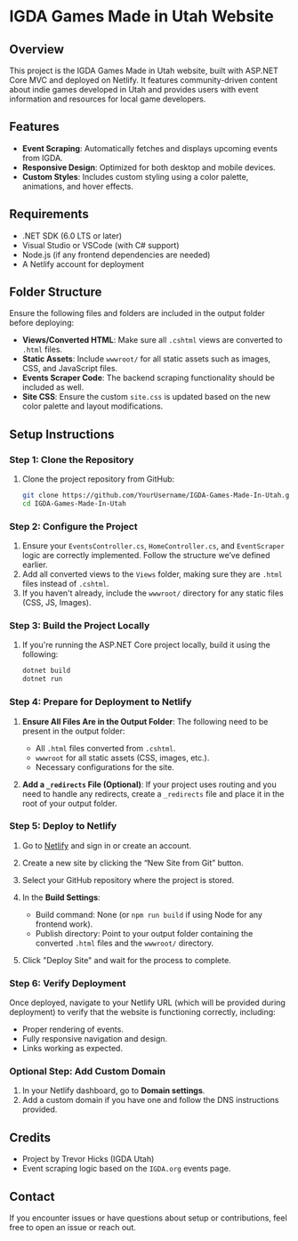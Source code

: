 # IGDA Games Made in Utah Website

## Overview

This project is the IGDA Games Made in Utah website, built with ASP.NET Core MVC and deployed on Netlify. It features community-driven content about indie games developed in Utah and provides users with event information and resources for local game developers.

## Features

- **Event Scraping**: Automatically fetches and displays upcoming events from IGDA.
- **Responsive Design**: Optimized for both desktop and mobile devices.
- **Custom Styles**: Includes custom styling using a color palette, animations, and hover effects.
  
## Requirements

- .NET SDK (6.0 LTS or later)
- Visual Studio or VSCode (with C# support)
- Node.js (if any frontend dependencies are needed)
- A Netlify account for deployment

## Folder Structure

Ensure the following files and folders are included in the output folder before deploying:

- **Views/Converted HTML**: Make sure all `.cshtml` views are converted to `.html` files. 
- **Static Assets**: Include `wwwroot/` for all static assets such as images, CSS, and JavaScript files.
- **Events Scraper Code**: The backend scraping functionality should be included as well.
- **Site CSS**: Ensure the custom `site.css` is updated based on the new color palette and layout modifications.

## Setup Instructions

### Step 1: Clone the Repository

1. Clone the project repository from GitHub:

   ```bash
   git clone https://github.com/YourUsername/IGDA-Games-Made-In-Utah.git
   cd IGDA-Games-Made-In-Utah
   ```

### Step 2: Configure the Project

1. Ensure your `EventsController.cs`, `HomeController.cs`, and `EventScraper` logic are correctly implemented. Follow the structure we’ve defined earlier.
2. Add all converted views to the `Views` folder, making sure they are `.html` files instead of `.cshtml`.
3. If you haven't already, include the `wwwroot/` directory for any static files (CSS, JS, Images).

### Step 3: Build the Project Locally

1. If you're running the ASP.NET Core project locally, build it using the following:

   ```bash
   dotnet build
   dotnet run
   ```

### Step 4: Prepare for Deployment to Netlify

1. **Ensure All Files Are in the Output Folder**: The following need to be present in the output folder:
   - All `.html` files converted from `.cshtml`.
   - `wwwroot` for all static assets (CSS, images, etc.).
   - Necessary configurations for the site.
   
2. **Add a `_redirects` File (Optional)**: If your project uses routing and you need to handle any redirects, create a `_redirects` file and place it in the root of your output folder.

### Step 5: Deploy to Netlify

1. Go to [Netlify](https://netlify.app) and sign in or create an account.
2. Create a new site by clicking the “New Site from Git” button.
3. Select your GitHub repository where the project is stored.
4. In the **Build Settings**:
   - Build command: None (or `npm run build` if using Node for any frontend work).
   - Publish directory: Point to your output folder containing the converted `.html` files and the `wwwroot/` directory.

5. Click "Deploy Site" and wait for the process to complete.

### Step 6: Verify Deployment

Once deployed, navigate to your Netlify URL (which will be provided during deployment) to verify that the website is functioning correctly, including:

- Proper rendering of events.
- Fully responsive navigation and design.
- Links working as expected.

### Optional Step: Add Custom Domain

1. In your Netlify dashboard, go to **Domain settings**.
2. Add a custom domain if you have one and follow the DNS instructions provided.

## Credits

- Project by Trevor Hicks (IGDA Utah)
- Event scraping logic based on the `IGDA.org` events page.
  
## Contact

If you encounter issues or have questions about setup or contributions, feel free to open an issue or reach out.

